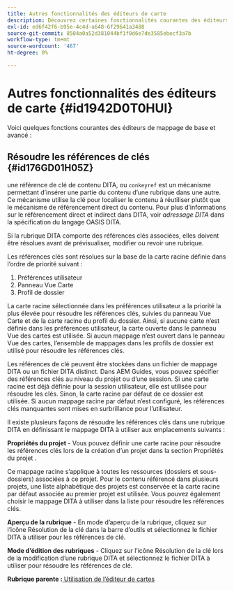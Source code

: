```yaml
---
title: Autres fonctionnalités des éditeurs de carte
description: Découvrez certaines fonctionnalités courantes des éditeurs de mappage de base et avancé. Découvrez comment résoudre les références clés dans l’éditeur de cartes.
exl-id: ed6f42f6-b95e-4c4d-a648-6f29641a3488
source-git-commit: 8504a0a52d381044bf1f0d6e7de3585ebecf3a7b
workflow-type: tm+mt
source-wordcount: '467'
ht-degree: 0%

---
```


# Autres fonctionnalités des éditeurs de carte {#id1942D0T0HUI}

Voici quelques fonctions courantes des éditeurs de mappage de base et avancé :

## Résoudre les références de clés {#id176GD01H05Z}

une référence de clé de contenu DITA, ou `conkeyref` est un mécanisme permettant d’insérer une partie du contenu d’une rubrique dans une autre. Ce mécanisme utilise la clé pour localiser le contenu à réutiliser plutôt que le mécanisme de référencement direct du contenu. Pour plus d’informations sur le référencement direct et indirect dans DITA, voir *adressage DITA* dans la spécification du langage OASIS DITA.

Si la rubrique DITA comporte des références clés associées, elles doivent être résolues avant de prévisualiser, modifier ou revoir une rubrique.

Les références clés sont résolues sur la base de la carte racine définie dans l’ordre de priorité suivant :

1. Préférences utilisateur
1. Panneau Vue Carte
1. Profil de dossier

La carte racine sélectionnée dans les préférences utilisateur a la priorité la plus élevée pour résoudre les références clés, suivies du panneau Vue Carte et de la carte racine du profil du dossier. Ainsi, si aucune carte n’est définie dans les préférences utilisateur, la carte ouverte dans le panneau Vue des cartes est utilisée. Si aucun mappage n’est ouvert dans le panneau Vue des cartes, l’ensemble de mappages dans les profils de dossier est utilisé pour résoudre les références clés.

Les références de clé peuvent être stockées dans un fichier de mappage DITA ou un fichier DITA distinct. Dans AEM Guides, vous pouvez spécifier des références clés au niveau du projet ou d’une session. Si une carte racine est déjà définie pour la session utilisateur, elle est utilisée pour résoudre les clés. Sinon, la carte racine par défaut de ce dossier est utilisée. Si aucun mappage racine par défaut n’est configuré, les références clés manquantes sont mises en surbrillance pour l’utilisateur.

Il existe plusieurs façons de résoudre les références clés dans une rubrique DITA en définissant le mappage DITA à utiliser aux emplacements suivants :

**Propriétés du projet** - Vous pouvez définir une carte racine pour résoudre les références clés lors de la création d’un projet dans la section Propriétés du projet .

Ce mappage racine s’applique à toutes les ressources \(dossiers et sous-dossiers\) associées à ce projet. Pour le contenu référencé dans plusieurs projets, une liste alphabétique des projets est conservée et la carte racine par défaut associée au premier projet est utilisée. Vous pouvez également choisir le mappage DITA à utiliser dans la liste pour résoudre les références clés.

**Aperçu de la rubrique** - En mode d’aperçu de la rubrique, cliquez sur l’icône Résolution de la clé dans la barre d’outils et sélectionnez le fichier DITA à utiliser pour les références de clé.

**Mode d’édition des rubriques** - Cliquez sur l’icône Résolution de la clé lors de la modification d’une rubrique DITA et sélectionnez le fichier DITA à utiliser pour résoudre les références de clé.

**Rubrique parente :**[ Utilisation de l’éditeur de cartes](map-editor.md)
